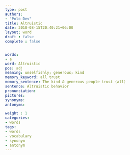```yaml
---
type: post
authors:
- "Polo Dev"
title: Altruistic
date: 2018-08-15T20:40:21+06:00
layout: word
draft : false
complete : false


words:
- a
word: Altruistic
pos: adj
meaning: unselfishly; generous; kind
memory_keyword: all trust
memory_sentence: The kind & generous people trust (all)
sentence: Altruistic behavior
pronunciation:
pictures:
synonyms:
antonyms:

weight : 1
categories:
- words
tags:
- words
- vocabulary
- synonym
- antonym
---
```

